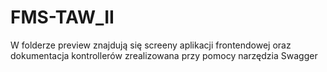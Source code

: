 # FMS-TAW_II

W folderze preview znajdują się screeny aplikacji frontendowej oraz dokumentacja kontrollerów zrealizowana przy pomocy narzędzia Swagger 
